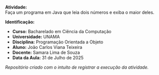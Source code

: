 **Atividade:**  
Faça um programa em Java que leia dois números e exiba o maior deles.  

**Identificação:**
- **Curso:** Bacharelado em Ciência da Computação
- **Universidade:** UNAMA
- **Disciplina:** Programação Orientada a Objeto  
- **Aluno:** João Carlos Viana Teixeira  
- **Docente:** Samara Lima de Souza  
- **Data da Aula:** 31 de Julho de 2025

_Repositório criado com o intuito de registrar a execução da atividade._
